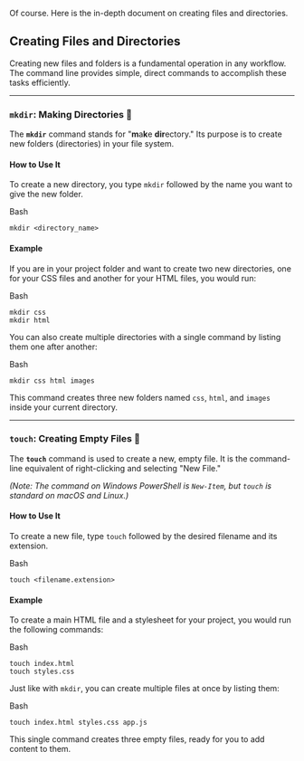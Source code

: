 Of course. Here is the in-depth document on creating files and directories.

## Creating Files and Directories

Creating new files and folders is a fundamental operation in any workflow. The command line provides simple, direct commands to accomplish these tasks efficiently.

---

### **`mkdir`**: Making Directories 📂

The **`mkdir`** command stands for "**m**a**k**e **dir**ectory." Its purpose is to create new folders (directories) in your file system.

#### **How to Use It**

To create a new directory, you type `mkdir` followed by the name you want to give the new folder.

Bash

```
mkdir <directory_name>
```

#### **Example**

If you are in your project folder and want to create two new directories, one for your CSS files and another for your HTML files, you would run:

Bash

```
mkdir css
mkdir html
```

You can also create multiple directories with a single command by listing them one after another:

Bash

```
mkdir css html images
```

This command creates three new folders named `css`, `html`, and `images` inside your current directory.

---

### **`touch`**: Creating Empty Files 📄

The **`touch`** command is used to create a new, empty file. It is the command-line equivalent of right-clicking and selecting "New File."

_(Note: The command on Windows PowerShell is `New-Item`, but `touch` is standard on macOS and Linux.)_

#### **How to Use It**

To create a new file, type `touch` followed by the desired filename and its extension.

Bash

```
touch <filename.extension>
```

#### **Example**

To create a main HTML file and a stylesheet for your project, you would run the following commands:

Bash

```
touch index.html
touch styles.css
```

Just like with `mkdir`, you can create multiple files at once by listing them:

Bash

```
touch index.html styles.css app.js
```

This single command creates three empty files, ready for you to add content to them.